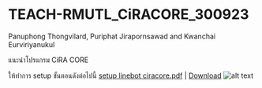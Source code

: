 # TEACH-RMUTL_CiRACORE_300923
Panuphong Thongvilard, Puriphat Jirapornsawad and Kwanchai Eurviriyanukul

แนะนำโปรแกรม CiRA CORE 

ให้ทำการ setup ขั้นตอนดังต่อไปนี้
[setup linebot ciracore.pdf](https://livermutlac-my.sharepoint.com/:b:/g/personal/puriphat_ji64_live_rmutl_ac_th/Ec9CfmnkkcRHi7bASIF-DS4B7uoldH7YTZf4e4-oE67Lzw?e=iExzEY) | [Download](https://github.com/redsoul2032/TEACH-RMUTL_CiRACORE_300923/files/12735796/01-setup.linebot.ciracore.pdf)
![alt text](https://livermutlac-my.sharepoint.com/:i:/g/personal/puriphat_ji64_live_rmutl_ac_th/Ea4Wh_sWY3tNsdf--C9nyVIBf9Iue0acIuTDSsbDvlhWzA?e=G8SUo7)

